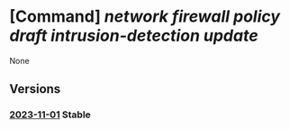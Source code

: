 # [Command] _network firewall policy draft intrusion-detection update_

None

## Versions

### [2023-11-01](/Resources/mgmt-plane/L3N1YnNjcmlwdGlvbnMve30vcmVzb3VyY2Vncm91cHMve30vcHJvdmlkZXJzL21pY3Jvc29mdC5uZXR3b3JrL2ZpcmV3YWxscG9saWNpZXMve30vZmlyZXdhbGxwb2xpY3lkcmFmdHMvZGVmYXVsdA==/2023-11-01.xml) **Stable**

<!-- mgmt-plane /subscriptions/{}/resourcegroups/{}/providers/microsoft.network/firewallpolicies/{}/firewallpolicydrafts/default 2023-11-01 properties.intrusionDetection -->
